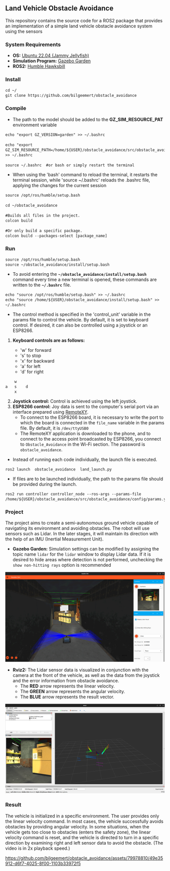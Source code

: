 ## Land Vehicle Obstacle Avoidance
This repository contains the source code for a ROS2 package that provides an implementation of a simple land vehicle obstacle avoidance system using the sensors

### System Requirements 
- **OS:** [Ubuntu 22.04 (Jammy Jellyfish)](https://releases.ubuntu.com/jammy/)
- **Simulation Program:** [Gazebo Garden](https://gazebosim.org/docs/garden/getstarted)
- **ROS2:** [Humble Hawksbill](https://docs.ros.org/en/humble/index.html)

### Install
```
cd ~/
git clone https://github.com/bilgeemert/obstacle_avoidance
```

### Compile
- The path to the model should be added to the **GZ_SIM_RESOURCE_PAT** environment variable
```
echo "export GZ_VERSION=garden" >> ~/.bashrc

echo "export GZ_SIM_RESOURCE_PATH=/home/${USER}/obstacle_avoidance/src/obstacle_avoidance/models" >> ~/.bashrc 

source ~/.bashrc  #or bash or simply restart the terminal
```
- When using the 'bash' command to reload the terminal, it restarts the terminal session, while 'source ~/.bashrc' reloads the .bashrc file, applying the changes for the current session

```
source /opt/ros/humble/setup.bash

cd ~/obstacle_avoidance

#Builds all files in the project.
colcon build  

#Or only build a specific package.
colcon build --packages-select [package_name]
```

### Run

```
source /opt/ros/humble/setup.bash
source ~/obstacle_avoidance/install/setup.bash
```
- To avoid entering the **`~/obstacle_avoidance/install/setup.bash`** command every time a new terminal is opened, these commands are written to the **`~/.bashrc`** file.
```
echo "source /opt/ros/humble/setup.bash" >> ~/.bashrc
echo "source /home/${USER}/obstacle_avoidance/install/setup.bash" >> ~/.bashrc
```
- The control method is specified in the 'control_unit' variable in the params file to control the vehicle. By default, it is set to keyboard control. If desired, it can also be controlled using a joystick or an ESP8266.
1. **Keyboard controls are as follows:**

    - 'w' for forward            
    - 's' to stop                                                   
    - 'x' for backward
    - 'a' for left
    - 'd' for right
```
    w
a   s    d
    x
```
2. **Joystick control:** Control is achieved using the left joystick.
3. **ESP8266 control:** Joy data is sent to the computer's serial port via an interface prepared using [RemoteXY](https://remotexy.com/en/editor/).
    * To connect to the ESP8266 board, it is necessary to write the port to which the board is connected in the `file_name` variable in the params file. By default, it is `/dev/ttyUSB0`
    * The RemoteXY application is downloaded to the phone, and to connect to the access point broadcasted by ESP8266, you connect to `Obstacle_Avoidance` in the Wi-Fi section. The password is `obstacle_avoidance`.
- Instead of running each code individually, the launch file is executed.
```
ros2 launch  obstacle_avoidance  land_launch.py
```
- If files are to be launched individually, the path to the params file should be provided during the launch.
```
ros2 run controller controller_node --ros-args --params-file /home/${USER}/obstacle_avoidance/src/obstacle_avoidance/config/params.yaml
```

### Project
The project aims to create a semi-autonomous ground vehicle capable of navigating its environment and avoiding obstacles. The robot will use sensors such as Lidar. In the later stages, it will maintain its direction with the help of an IMU (Inertial Measurement Unit).

- **Gazebo Garden:** Simulation settings can be modified by assigning the topic name `lidar` for the `lidar` window to display Lidar data. If it is desired to hide areas where detection is not performed, unchecking the `show non-hitting rays` option is recommended

![Gazebo Garden](image/gazebo.png)

- **Rviz2:** The Lidar sensor data is visualized in conjunction with the camera at the front of the vehicle, as well as the data from the joystick and the error information from obstacle avoidance. 
    * The **RED** arrow represents the linear velocity.
    * The **GREEN** arrow represents the angular velocity.
    * The **BLUE** arrow represents the result vector.

![Rviz](image/rviz.png)

### Result 
The vehicle is initialized in a specific environment. The user provides only the linear velocity command. In most cases, the vehicle successfully avoids obstacles by providing angular velocity. In some situations, when the vehicle gets too close to obstacles (enters the safety zone), the linear velocity command is reset, and the vehicle is directed to turn in a specific direction by examining right and left sensor data to avoid the obstacle. (The video is in 2x playback speed.)



https://github.com/bilgeemert/obstacle_avoidance/assets/79978810/49e35912-d6f7-4025-8f00-1103b33972f5


